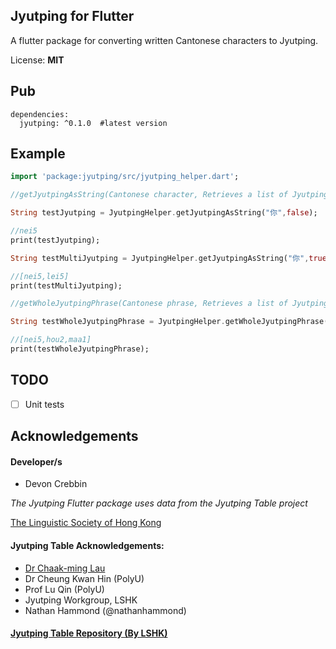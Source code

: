 ## Jyutping for Flutter

A flutter package for converting written Cantonese characters to Jyutping.

License: **MIT**
## Pub
    dependencies:
      jyutping: ^0.1.0  #latest version
## Example
``` dart
import 'package:jyutping/src/jyutping_helper.dart';

//getJyutpingAsString(Cantonese character, Retrieves a list of Jyutping if there's multiple conversions)

String testJyutping = JyutpingHelper.getJyutpingAsString("你",false);

//nei5
print(testJyutping);

String testMultiJyutping = JyutpingHelper.getJyutpingAsString("你",true);

//[nei5,lei5]
print(testMultiJyutping);

//getWholeJyutpingPhrase(Cantonese phrase, Retrieves a list of Jyutping if there's multiple conversions)

String testWholeJyutpingPhrase = JyutpingHelper.getWholeJyutpingPhrase("你好吗",false);

//[nei5,hou2,maa1]
print(testWholeJyutpingPhrase);
```

## TODO

- [ ] Unit tests 

## Acknowledgements 

#### Developer/s
- Devon Crebbin

*The Jyutping Flutter package uses data from the Jyutping Table project*

[The Linguistic Society of Hong Kong](https://lshk.org/)

#### Jyutping Table Acknowledgements:
- [Dr Chaak-ming Lau](https://github.com/chaaklau)
- Dr Cheung Kwan Hin (PolyU)
- Prof Lu Qin (PolyU)
- Jyutping Workgroup, LSHK
- Nathan Hammond (@nathanhammond)

#### [Jyutping Table Repository (By LSHK)](https://github.com/lshk-org/jyutping-table)
